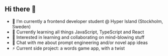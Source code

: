 ## Hi there 👋

- 🔭 I’m currently a frontend developer student @ Hyper Island (Stockholm, Sweden)
- 🌱 Currently learning all things JavaScript, TypeScript and React
- 👯 Interested in learning and collaborating on mind-blowing stuff 
- 💬 Chat with me about prompt engineering and/or novel app ideas
- ⚡ Current side project: a words game app, with a twist
